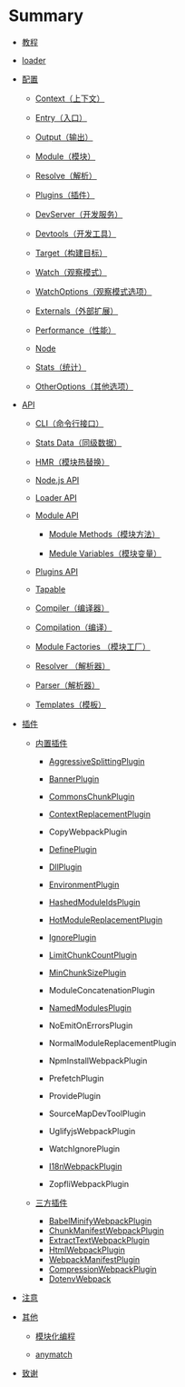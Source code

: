 # Summary

* [教程](/Guide/README.md)

* [loader](loaders/README.md)

* [配置](/configuration/README.md)

  * [Context（上下文）](configuration/context.md)
  * [Entry（入口）](configuration/entry.md)
  * [Output（输出）](configuration/output.md)
  * [Module（模块）](/configuration/module.md)
  * [Resolve（解析）](/configuration/resolve.md)

  * [Plugins（插件）](configuration/plugins.md)

  * [DevServer（开发服务）](configuration/devServer.md)

  * [Devtools（开发工具）](/configuration/devtools.md)

  * [Target（构建目标）](configuration/target.md)

  * [Watch（观察模式）](configuration/watch.md)

  * [WatchOptions（观察模式选项）](configuration/watchOptions.md)

  * [Externals（外部扩展）](configuration/externals.md)

  * [Performance（性能）](configuration/performance.md)

  * [Node](configuration/node.md)

  * [Stats（统计）](//configuration/stats.md)

  * [OtherOptions（其他选项）](configuration/otherOptions.md)

* [API](/API/README.md)

  * [CLI（命令行接口）](//API/CLI.md)
  * [Stats Data（同级数据）](/API/StatsData.md)
  * [HMR（模块热替换）](/API/HMR.md)
  * [Node.js API](/API/API-Node.md)
  * [Loader API](/API/API-Loader.md)

  * [Module API](##)

    * [Module Methods（模块方法）](/API/ModuleMethods.md)

    * [Medule Variables（模块变量）](/API/ModuleVariables.md)

  * [Plugins API](/API/API-Plugins.md)

  * [Tapable](/API/API-Tapable.md)

  * [Compiler（编译器）](/API/API-Compiler.md)

  * [Compilation（编译）](/API/API-Compilation.md)

  * [Module Factories （模块工厂）](/API/ModuleFactories.md)

  * [Resolver （解析器）](/API/API-Resolver.md)

  * [Parser（解析器）](/API/API-Parser.md)

  * [Templates（模板）](/API/API-Templates.md)

* [插件](/Plugins/README.md)

  * [内置插件](/Plugins/internal/README.md)

    * [AggressiveSplittingPlugin](/Plugins/internal/AggressiveSplittingPlugin.md)

    * [BannerPlugin](Plugins/internal/BannerPlugin.md)

    * [CommonsChunkPlugin](Plugins/internal/CommonsChunkPlugin.md)

    * [ContextReplacementPlugin](Plugins/internal/ContextReplacementPlugin.md)

    * CopyWebpackPlugin

    * [DefinePlugin](Plugins/internal/DefinePlugin.md)

    * [DllPlugin](Plugins/internal/DllPlugin.md)

    * [EnvironmentPlugin](Plugins/internal/EnvironmentPlugin.md)

    * [HashedModuleIdsPlugin](Plugins/internal/HashedModuleIdsPlugin.md)

    * [HotModuleReplacementPlugin](Plugins/internal/HotModuleReplacementPlugin.md)

    * [IgnorePlugin](Plugins/internal/IgnorePlugin.md)

    * [LimitChunkCountPlugin](Plugins/internal/LimitChunkCountPlugin.md)

    * [MinChunkSizePlugin](Plugins/internal/MinChunkSizePlugin.md)

    * ModuleConcatenationPlugin

    * [NamedModulesPlugin](Plugins/internal/NamedModulesPlugin.md)

    * NoEmitOnErrorsPlugin

    * NormalModuleReplacementPlugin

    * NpmInstallWebpackPlugin

    * PrefetchPlugin

    * ProvidePlugin

    * SourceMapDevToolPlugin

    * UglifyjsWebpackPlugin

    * WatchIgnorePlugin

    * [I18nWebpackPlugin](Plugins/third-party/I18nWebpackPlugin.md)

    * ZopfliWebpackPlugin

  * [三方插件](/Plugins/third-party/README.md)

    * [BabelMinifyWebpackPlugin](Plugins/third-party/BabelMinifyWebpackPlugin.md)
    * [ChunkManifestWebpackPlugin](Plugins/third-party/ChunkManifestWebpackPlugin.md)
    * [ExtractTextWebpackPlugin](Plugins/third-party/ExtractTextWebpackPlugin.md)
    * [HtmlWebpackPlugin](Plugins/third-party/HtmlWebpackPlugin.md)
    * [WebpackManifestPlugin](Plugins/third-party/WebpackManifestPlugin.md)
    * [CompressionWebpackPlugin](Plugins/third-party/CompressionWebpackPlugin.md)
    * [DotenvWebpack](Plugins/third-party/DotenvWebpack.md)

* [注意](Note.md)

* [其他](/Others/README.md)

  * [模块化编程](/Others/Modular-programming.md)

  * [anymatch](/Others/anymatch.md)

* [致谢](/thanks.md)



